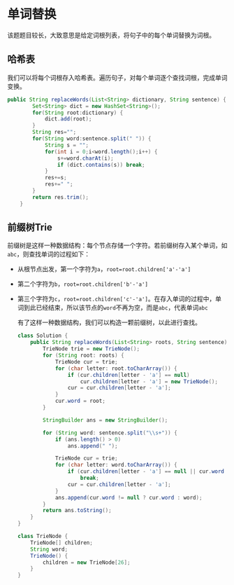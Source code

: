 # 单词替换

该题题目较长，大致意思是给定词根列表，将句子中的每个单词替换为词根。

## 哈希表

我们可以将每个词根存入哈希表。遍历句子，对每个单词逐个查找词根，完成单词变换。

```java
public String replaceWords(List<String> dictionary, String sentence) {
        Set<String> dict = new HashSet<String>();
        for(String root:dictionary) {
        	dict.add(root);
        }
        String res="";
        for(String word:sentence.split(" ")) {
        	String s = "";
        	for(int i = 0;i<word.length();i++) {
        		s+=word.charAt(i);
        		if (dict.contains(s)) break;
        	}
        	res+=s;
        	res+=" ";
        }
        return res.trim();
    }
```

## 前缀树Trie

前缀树是这样一种数据结构：每个节点存储一个字符。若前缀树存入某个单词，如`abc`，则查找单词的过程如下：

- 从根节点出发，第一个字符为`a`，`root=root.children['a'-'a']`

- 第二个字符为`b`，`root=root.children['b'-'a']`

- 第三个字符为`c`，`root=root.children['c'-'a']`。在存入单词的过程中，单词到此已经结束，所以该节点的`word`不再为空，而是`abc`，代表单词`abc`

  有了这样一种数据结构，我们可以构造一颗前缀树，以此进行查找。

  ```java
  class Solution {
      public String replaceWords(List<String> roots, String sentence) {
          TrieNode trie = new TrieNode();
          for (String root: roots) {
              TrieNode cur = trie;
              for (char letter: root.toCharArray()) {
                  if (cur.children[letter - 'a'] == null)
                      cur.children[letter - 'a'] = new TrieNode();
                  cur = cur.children[letter - 'a'];
              }
              cur.word = root;
          }
  
          StringBuilder ans = new StringBuilder();
  
          for (String word: sentence.split("\\s+")) {
              if (ans.length() > 0)
                  ans.append(" ");
  
              TrieNode cur = trie;
              for (char letter: word.toCharArray()) {
                  if (cur.children[letter - 'a'] == null || cur.word != null)
                      break;
                  cur = cur.children[letter - 'a'];
              }
              ans.append(cur.word != null ? cur.word : word);
          }
          return ans.toString();
      }
  }
  
  class TrieNode {
      TrieNode[] children;
      String word;
      TrieNode() {
          children = new TrieNode[26];
      }
  }
  
  ```

  